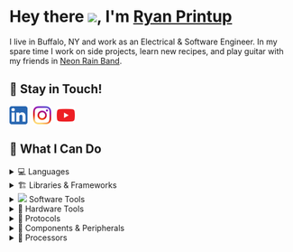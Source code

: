 # Hey there <img src="https://emojis.slackmojis.com/emojis/images/1531849430/4246/blob-sunglasses.gif?1531849430" width="30"/>, I'm [Ryan Printup](https://ryanprintup.com)

I live in Buffalo, NY and work as an Electrical & Software Engineer. In my spare time I work on side projects, learn new recipes, and play guitar with my friends in [Neon Rain Band](https://neonrainband.com).

## 💬 Stay in Touch!

<a href="https://www.linkedin.com/in/ryanprintup">
	<img align="left" src="https://raw.githubusercontent.com/RyanPrintup/RyanPrintup/main/media/logo-linkedin.png" alt="Connect with me on LinkedIn" width="32px" style="margin-right:10px"/>
</a>
<a href="https://www.instagram.com/ryanprintup">
	<img align="left" src="https://raw.githubusercontent.com/RyanPrintup/RyanPrintup/main/media/logo-instagram.png" alt="Follow me on Instagram" width="32px" style="margin-right:10px"/>
</a>
<a href="https://www.youtube.com/channel/UC-UCCEy_jLAB3_qpjgR5PkQ">
	<img align="left" src="https://raw.githubusercontent.com/RyanPrintup/RyanPrintup/main/media/logo-youtube.png" alt="Subscribe to me on YouTube" width="32px" style="margin-right:10px"/>
</a>
<br/>
<br/>

## 🚀 What I Can Do
<details>
	<summary>💻 Languages</summary>
	<br/>
	<ul>
		<li>C</li>
		<li>C++</li>
		<li>Python</li>
		<li>C#</li>
		<li>HTML5</li>
		<li>CSS3</li>
	</ul>
</details>

<details>
	<summary>🏗️ Libraries & Frameworks</summary>
	<br/>
	<ul>
		<li>STM32 HAL</li>
		<li>Qualcomm ADK</li>
		<li>Google Protocol Buffers</li>
		<li>Bootstrap</li>
		<li>React.JS</li>
	</ul>
</details>

<details>
	<summary><img src="https://github.com/FortAwesome/Font-Awesome/blob/6.x/svgs/solid/code.svg" width="24"> Software Tools</summary>
	<br/>
	<ul>
		<li>VSCode</li>
		<li>Visual Studio</li>
		<li>Windows OS</li>
		<li>Microsoft Office</li>
		<li>Linux OS (Ubuntu, Mint, CentOS)</li>
		<li>Trello</li>
		<li>Git</li>
		<li>GitHub</li>
		<li>BitBucket</li>
		<li>Jira</li>
		<li>Wireshark</li>
		<li>GitHub Actions</li>
		<li>GNU Make</li>
	</ul>
</details>

<details>
	<summary>🔨 Hardware Tools</summary>
	<br/>
	<ul>
		<li>SPICE</li>
		<li>Breadboards</li>
		<li>Function Generator</li>
		<li>Logic Analyzer</li>
		<li>Multimeter</li>
		<li>Oscilloscope</li>
		<li>Power Supply</li>
		<li>Protocol Analyzer</li>
		<li>Soldering Iron</li>
		<li>Debugger</li>
	</ul>
</details>

<details>
	<summary>📡 Protocols</summary>
	<br/>
	<ul>
		<li>Ethernet</li>
		<li>EtherCAT</li>
		<li>SPI</li>
		<li>QSPI</li>
		<li>I2C</li>
		<li>UART</li>
		<li>USART</li>
		<li>USB (HID, Hub, Audio)</li>
		<li>DFU</li>
	</ul>
</details>

<details>
	<summary>🔩 Components & Peripherals</summary>
	<br/>
	<ul>
		<li>GPIO</li>
		<li>ADC</li>
		<li>DAC</li>
		<li>DMA</li>
		<li>CRC</li>
		<li>NVIC</li>
		<li>USB (OTG, FS, HS, Device, Host)</li>
		<li>Timer</li>
		<li>PWM</li>
	</ul>
</details>

<details>
	<summary>🔩 Processors</summary>
	<br/>
	<table>
		<tr>
			<th>STMicroelectronics</th>
			<th><img src="https://cdn.svgporn.com/logos/qualcomm.svg?response-content-disposition=attachment%3Bfilename%3Dqualcomm.svg" height="24"></th>
			<th>Microchip</th>
			<th>Cypress</th>
			<th><img src="https://cdn.svgporn.com/logos/arduino.svg?response-content-disposition=attachment%3Bfilename%3Darduino.svg" height="24"></th>
			<th><img src="https://cdn.svgporn.com/logos/raspberry-pi.svg?response-content-disposition=attachment%3Bfilename%3Draspberry-pi.svg" height="24"></th>
		</tr>
		<tr>
			<td>STM32H743</td>
			<td>QCC3024</td>
			<td></td>
			<td>PSoC 5LP</td>
			<td>UNO</td>
			<td>3 Model B+</td>
		</tr>
		<tr>
			<td>STM32F303</td>
			<td>QCC3034</td>
			<td></td>
			<td></td>
			<td>Mega</td>
			<td></td>
		</tr>
		<tr>
			<td>STM32G474</td>
			<td></td>
			<td></td>
			<td></td>
			<td></td>
			<td></td>
		</tr>
		<tr>
			<td>STM32G0</td>
			<td></td>
			<td></td>
			<td></td>
			<td></td>
			<td></td>
		</tr>
	</table>
</details>
